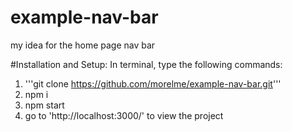 # example-nav-bar
my idea for the home page nav bar

#Installation and Setup:
In terminal, type the following commands:
1. '''git clone https://github.com/morelme/example-nav-bar.git'''
2. npm i
3. npm start
4. go to 'http://localhost:3000/' to view the project
